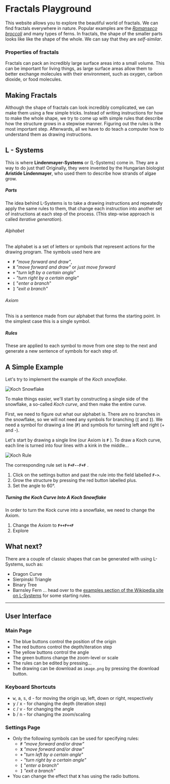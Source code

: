 # Fractals Playground

This website allows you to explore the beautiful world of fractals. We can find fractals everywhere in nature. Popular examples are the *[Romanseco broccoli](https://en.wikipedia.org/wiki/Romanesco_broccoli?wprov=sfti1)* and many types of ferns. In fractals, the shape of the smaller parts looks like like the shape of the whole. We can say that they are *self-similar*.

### Properties of fractals
Fractals can pack an incredibly large surface areas into a small volume. This can be important for living things, as large surface areas allow them to better exchange molecules with their environment, such as oxygen, carbon dioxide, or food molecules.

## Making Fractals
Although the shape of fractals can look incredibly complicated, we can make them using a few simple tricks. Instead of writing instructions for how to make the whole shape, we try to come up with simple rules that describe how the structure grows in a stepwise manner. Figuring out the rules is the most important step. Afterwards, all we have to do teach a computer how to understand them as drawing instructions.

## L -  Systems
This is where **Lindenmayer-Systems** or (L-Systems) come in. They are a way to do just that! Originally, they were invented by the Hungarian biologist **Aristide Lindenmayer**, who used them to describe how strands of algae grow.

##### Parts
The idea behind L-Systems is to take a drawing instructions and repeatedly apply the same rules to them, that change each instruction into another set of instructions at each step of the process. (This step-wise approach is called *iterative generation*).

###### Alphabet
The alphabet is a set of letters or symbols that represent actions for the drawing program. The symbols used here are
- **`F`** *"move forward and draw"*,
- **`X`** *"move forward and draw"* or *just move forward*
- **`+`** "*turn left by a certain angle*"
- **`-`** *"turn right by a certain angle"*
- **`[`** "*enter a branch*"
- **`]`** *"exit a branch"*

###### Axiom
This is a sentence made from our alphabet that forms the starting point. In the simplest case this is a single symbol.

##### Rules
These are applied to each symbol to move from one step to the next and generate a new sentence of symbols for each step of.

## A Simple Example

Let's try to implement the example of the *Koch snowflake*.

![Koch Snowflake](https://el-uhu.github.io/fractals-app/assets/koch-snowflake.png)

To make things easier, we'll start by constructing a single side of the snowflake, a so-called *Koch curve*, and then make the entire curve.

First, we need to figure out what our alphabet is. There are no branches in the snowflake, so we will not need any symbols for branching (**`[`** and **`]`**). We need a symbol for drawing a line (**`F`**) and symbols for turning left and right (+ and -).

Let's start by drawing a single line (our Axiom is **`F`** ). To draw a Koch curve, each line is turned into four lines with a kink in the middle...

![Koch Rule](https://el-uhu.github.io/fractals-app/assets/koch-rule.png)

The corresponding rule set is **`F+F--F+F`** .

1. Click on the settings button and past the rule into the field labelled **`F->`**.
2. Grow the structure by pressing the red button labelled plus.
3. Set the angle to 60°.

##### Turning the Koch Curve Into A Koch Snowflake
In order to turn the Kock curve into a snowflake, we need to change the Axiom.

1. Change the Axiom to **`F++F++F`**
2. Explore

## What next?
There are a couple of classic shapes that can be generated with using L-Systems, such as:
- Dragon Curve
- Sierpinski Triangle
- Binary Tree
- Barnsley Fern
... head over to the [examples section of the Wikipedia site on L-Systems](https://en.wikipedia.org/wiki/L-system#Examples_of_L-systems) for some starting rules.

---

## User Interface

### Main Page
- The blue buttons control the position of the origin
- The red buttons control the depth/iteration step
- The yellow buttons control the angle
- The green buttons change the zoom-level or scale
- The rules can be edited by pressing...
- The drawing can be download as `image.png` by pressing the download button.

### Keyboard Shortcuts
 - <kbd class="kbc-button-xs">w</kbd>, <kbd class="kbc-button-xs">a</kbd>, <kbd class="kbc-button-xs">s</kbd>, <kbd class="kbc-button-xs">d</kbd> - for moving the origin up, left, down or right, respectively
 - <kbd class="kbc-button-xs">y</kbd> / <kbd class="kbc-button-xs">x</kbd> - for changing the depth (iteration step)
 - <kbd class="kbc-button-xs">c</kbd> / <kbd class="kbc-button-xs">v</kbd> - for changing the angle
 - <kbd class="kbc-button-xs">b</kbd> / <kbd class="kbc-button-xs">n</kbd> - for changing the zoom/scaling

### Settings Page
- Only the following symbols can be used for specifying rules:
	- **`F`** *"move forward and/or draw"*
	- **`X`** *"move forward and/or draw"*
	- **`+`** "*turn left by a certain angle*"
	- **`-`** *"turn right by a certain angle"*
	- **`[`** "*enter a branch*"
	- **`]`** *"exit a branch"*
- You can change the effect that **`X`** has using the radio buttons.